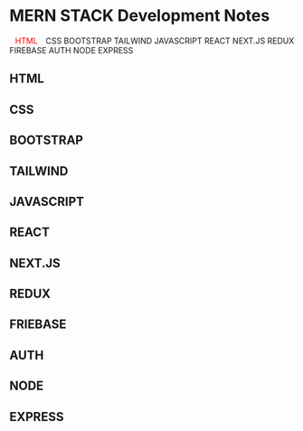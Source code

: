 # MERN STACK Development Notes 

<span style="padding:10px; mergin:10px; color:red;">HTML</span> CSS BOOTSTRAP TAILWIND JAVASCRIPT REACT NEXT.JS REDUX FIREBASE AUTH NODE EXPRESS 

## HTML
## CSS
## BOOTSTRAP
## TAILWIND
## JAVASCRIPT
## REACT
## NEXT.JS
## REDUX
## FRIEBASE
## AUTH
## NODE
## EXPRESS
